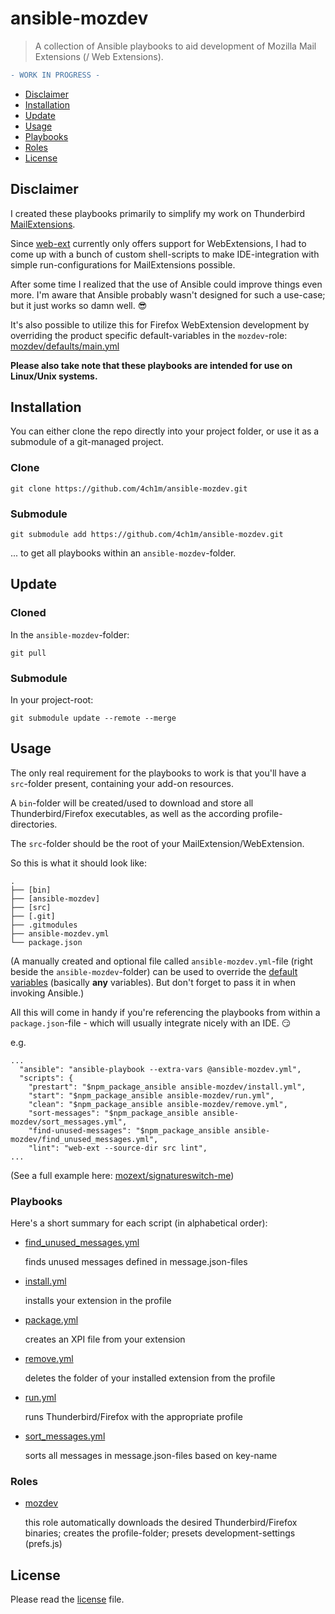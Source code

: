 # ansible-mozdev
> A collection of Ansible playbooks to aid development of Mozilla Mail Extensions (/ Web Extensions).

```diff
- WORK IN PROGRESS -
```

  * [Disclaimer](#disclaimer)
  * [Installation](#installation)
  * [Update](#update)
  * [Usage](#usage)
  * [Playbooks](#playbooks)
  * [Roles](#roles)
  * [License](#license)

## Disclaimer
I created these playbooks primarily to simplify my work on Thunderbird [MailExtensions](https://developer.thunderbird.net/add-ons/mailextensions).

Since [web-ext](https://github.com/mozilla/web-ext) currently only offers support for WebExtensions, I had to come up with a bunch of custom shell-scripts to make IDE-integration with simple run-configurations for MailExtensions possible.

After some time I realized that the use of Ansible could improve things even more.
I'm aware that Ansible probably wasn't designed for such a use-case; but it just works so damn well. :sunglasses:

It's also possible to utilize this for Firefox WebExtension development by overriding the product specific default-variables in the `mozdev`-role: [mozdev/defaults/main.yml](mozdev/defaults/main.yml)

**Please also take note that these playbooks are intended for use on Linux/Unix systems.**

## Installation
You can either clone the repo directly into your project folder, or use it as a submodule of a git-managed project.

### Clone
```
git clone https://github.com/4ch1m/ansible-mozdev.git
```

### Submodule
```
git submodule add https://github.com/4ch1m/ansible-mozdev.git
```

... to get all playbooks within an `ansible-mozdev`-folder.

## Update

### Cloned
In the `ansible-mozdev`-folder:
```
git pull
``` 

### Submodule
In your project-root:
```
git submodule update --remote --merge
``` 

## Usage

The only real requirement for the playbooks to work is that you'll have a `src`-folder present, containing your add-on resources.

A `bin`-folder will be created/used to download and store all Thunderbird/Firefox executables, as well as the according profile-directories.

The `src`-folder should be the root of your MailExtension/WebExtension. 

So this is what it should look like:

```
.
├── [bin]
├── [ansible-mozdev]
├── [src]
├── [.git]
├── .gitmodules
├── ansible-mozdev.yml
└── package.json
```

(A manually created and optional file called `ansible-mozdev.yml`-file (right beside the `ansible-mozdev`-folder) can be used to override the [default variables](mozdev/defaults/main.yml) (basically **any** variables). But don't forget to pass it in when invoking Ansible.)

All this will come in handy if you're referencing the playbooks from within a `package.json`-file - which will usually integrate nicely with an IDE. :smirk:

e.g.

```
...
  "ansible": "ansible-playbook --extra-vars @ansible-mozdev.yml",
  "scripts": {
    "prestart": "$npm_package_ansible ansible-mozdev/install.yml",
    "start": "$npm_package_ansible ansible-mozdev/run.yml",
    "clean": "$npm_package_ansible ansible-mozdev/remove.yml",
    "sort-messages": "$npm_package_ansible ansible-mozdev/sort_messages.yml",
    "find-unused-messages": "$npm_package_ansible ansible-mozdev/find_unused_messages.yml",
    "lint": "web-ext --source-dir src lint",
...
```

(See a full example here: [mozext/signatureswitch-me](https://github.com/4ch1m/mozext/tree/master/signatureswitch-me))

### Playbooks
Here's a short summary for each script (in alphabetical order):

* [find_unused_messages.yml](find_unused_messages.yml)

  finds unused messages defined in message.json-files

* [install.yml](install.yml)

  installs your extension in the profile

* [package.yml](package.yml)

  creates an XPI file from your extension

* [remove.yml](remove.yml)

  deletes the folder of your installed extension from the profile

* [run.yml](run.yml)

  runs Thunderbird/Firefox with the appropriate profile

* [sort_messages.yml](sort_messages.yml)

  sorts all messages in message.json-files based on key-name

### Roles
* [mozdev](mozdev)

  this role automatically downloads the desired Thunderbird/Firefox binaries; creates the profile-folder; presets development-settings (prefs.js)

## License
Please read the [license](license) file.
